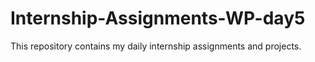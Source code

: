 # Internship-Assignments-WP-day5
This repository contains my daily internship assignments and projects.
